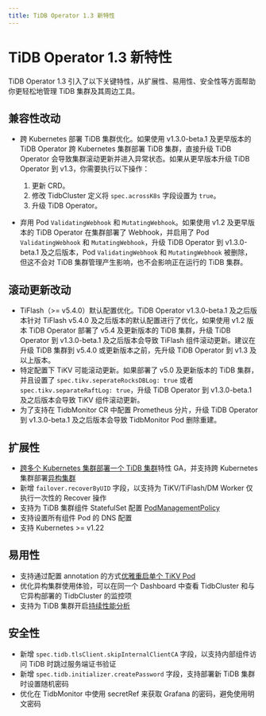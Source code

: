 ```yaml
---
title: TiDB Operator 1.3 新特性
---
```


# TiDB Operator 1.3 新特性

TiDB Operator 1.3 引入了以下关键特性，从扩展性、易用性、安全性等方面帮助你更轻松地管理 TiDB 集群及其周边工具。

## 兼容性改动

- 跨 Kubernetes 部署 TiDB 集群优化。如果使用 v1.3.0-beta.1 及更早版本的 TiDB Operator 跨 Kubernetes 集群部署 TiDB 集群，直接升级 TiDB Operator 会导致集群滚动更新并进入异常状态。如果从更早版本升级 TiDB Operator 到 v1.3，你需要执行以下操作：

  1. 更新 CRD。
  2. 修改 TidbCluster 定义将 `spec.acrossK8s` 字段设置为 `true`。
  3. 升级 TiDB Operator。

- 弃用 Pod `ValidatingWebhook` 和 `MutatingWebhook`。如果使用 v1.2 及更早版本的 TiDB Operator 在集群部署了 Webhook，并启用了 Pod `ValidatingWebhook` 和 `MutatingWebhook`，升级 TiDB Operator 到 v1.3.0-beta.1 及之后版本，Pod `ValidatingWebhook` 和 `MutatingWebhook` 被删除，但这不会对 TiDB 集群管理产生影响，也不会影响正在运行的 TiDB 集群。

## 滚动更新改动

- TiFlash（>= v5.4.0）默认配置优化。TiDB Operator v1.3.0-beta.1 及之后版本针对 TiFlash v5.4.0 及之后版本的默认配置进行了优化，如果使用 v1.2 版本 TiDB Operator 部署了 v5.4 及更新版本的 TiDB 集群，升级 TiDB Operator 到 v1.3.0-beta.1 及之后版本会导致 TiFlash 组件滚动更新。建议在升级 TiDB 集群到 v5.4.0 或更新版本之前，先升级 TiDB Operator 到 v1.3 及以上版本。
- 特定配置下 TiKV 可能滚动更新。如果部署了 v5.0 及更新版本的 TiDB 集群，并且设置了 `spec.tikv.seperateRocksDBLog: true` 或者 `spec.tikv.separateRaftLog: true`，升级 TiDB Operator 到 v1.3.0-beta.1 及之后版本会导致 TiKV 组件滚动更新。
- 为了支持在 TidbMonitor CR 中配置 Prometheus 分片，升级 TiDB Operator 到 v1.3.0-beta.1 及之后版本会导致 TidbMonitor Pod 删除重建。

## 扩展性

- [跨多个 Kubernetes 集群部署一个 TiDB 集群](deploy-tidb-cluster-across-multiple-kubernetes.md)特性 GA，并支持跨 Kubernetes 集群部署[异构集群](deploy-heterogeneous-tidb-cluster.md)
- 新增 `failover.recoverByUID` 字段，以支持为 TiKV/TiFlash/DM Worker 仅执行一次性的 Recover 操作
- 支持为 TiDB 集群组件 StatefulSet 配置 [PodManagementPolicy](https://kubernetes.io/docs/concepts/workloads/controllers/statefulset/#pod-management-policies)
- 支持设置所有组件 Pod 的 DNS 配置
- 支持 Kubernetes >= v1.22

## 易用性

- 支持通过配置 annotation 的方式[优雅重启单个 TiKV Pod](restart-a-tidb-cluster.md#优雅重启单个-tikv-pod)
- 优化异构集群使用体验，可以在同一个 Dashboard 中查看 TidbCluster 和与它异构部署的 TidbCluster 的监控项
- 支持为 TiDB 集群开启[持续性能分析](access-dashboard.md#启用持续性能分析)

## 安全性

- 新增 `spec.tidb.tlsClient.skipInternalClientCA` 字段，以支持内部组件访问 TiDB 时跳过服务端证书验证
- 新增 `spec.tidb.initializer.createPassword` 字段，支持部署新 TiDB 集群时设置随机密码
- 优化在 TidbMonitor 中使用 secretRef 来获取 Grafana 的密码，避免使用明文密码
